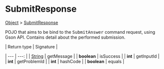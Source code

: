 
# SubmitResponse

[Object]() > [SubmitResponse](nullfr/faylixe/googlecodejam/client/webservice/SubmitResponse.md)


<p>POJO that aims to be bind to the <tt>SubmitAnswer</tt>
 command request, using Gson API. Contains detail about
 the performed submission.</p>
| Return type | Signature |

| --- | ---: |
| [String]() | getMessage |
| **boolean** | isSuccess |
| **int** | getInputId |
| **int** | getProblemId |
| **int** | hashCode |
| **boolean** | equals |
